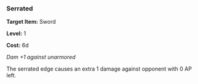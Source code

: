 ### Serrated

**Target Item:** Sword

**Level:** 1

**Cost:** 6d

_Dam +1 against unarmored_

The serrated edge causes an extra 1 damage against opponent with 0 AP left.